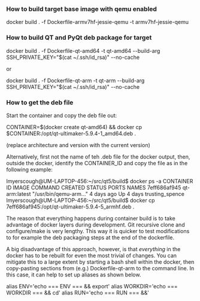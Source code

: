 ### How to build target base image with qemu enabled

docker build . -f Dockerfile-armv7hf-jessie-qemu -t armv7hf-jessie-qemu

### How to build QT and PyQt deb package for target

docker build . -f Dockerfile-qt-amd64 -t qt-amd64 --build-arg SSH_PRIVATE_KEY="$(cat ~/.ssh/id_rsa)" --no-cache

or

docker build . -f Dockerfile-qt-arm -t qt-arm --build-arg SSH_PRIVATE_KEY="$(cat ~/.ssh/id_rsa)" --no-cache

### How to get the deb file

Start the container and copy the deb file out:

CONTAINER=$(docker create qt-amd64) && docker cp $CONTAINER:/opt/qt-ultimaker-5.9.4-1_amd64.deb .

(replace architecture and version with the current version)

Alternatively, first not the name of teh .deb file for the docker output, then, outside the docker, identify the CONTAINER_ID
and copy the file as in the following example:

lmyerscough@UM-LAPTOP-456:~/src/qt5/build$ docker ps -a
CONTAINER ID        IMAGE               COMMAND                  CREATED             STATUS              PORTS               NAMES
7eff686af945        qt-arm:latest       "/usr/bin/qemu-arm..."   4 days ago          Up 4 days                               trusting_spence
lmyerscough@UM-LAPTOP-456:~/src/qt5/build$ docker cp 7eff686af945:/opt/qt-ultimaker-5.9.4-5_armhf.deb .


The reason that everything happens during container build is to take advantage of docker layers during development. Git recursive 
clone and configure/make is very lengthy. This way it is quicker to test modifications to for example the deb packaging steps 
at the end of the dockerfile.

A big disadvantage of this approach, however, is that *everything* in the docker has to be rebuilt for even the most trivial of changes.
You can mitigate this to a large extent by starting a bash shell within the docker, then copy-pasting sections from (e.g.) Dockerfile-qt-arm
to the command line. In this case, it can help to set up aliases as shown below.

alias ENV='echo === ENV ===  && export'
alias WORKDIR='echo === WORKDIR ===  && cd'
alias RUN='echo === RUN ===  &&'
